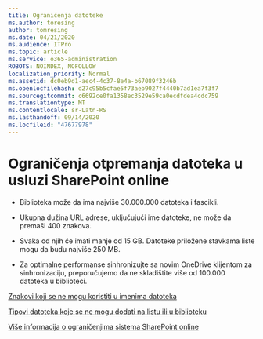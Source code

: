 ```yaml
---
title: Ograničenja datoteke
ms.author: toresing
author: tomresing
ms.date: 04/21/2020
ms.audience: ITPro
ms.topic: article
ms.service: o365-administration
ROBOTS: NOINDEX, NOFOLLOW
localization_priority: Normal
ms.assetid: dc0eb9d1-aec4-4c37-8e4a-b67089f3246b
ms.openlocfilehash: d27c95b5cfae5f73aeb9027f4440b7ad1ea7f3f7
ms.sourcegitcommit: c6692ce0fa1358ec3529e59ca0ecdfdea4cdc759
ms.translationtype: MT
ms.contentlocale: sr-Latn-RS
ms.lasthandoff: 09/14/2020
ms.locfileid: "47677978"
---
```

# <a name="file-upload-limits-in-sharepoint-online"></a>Ograničenja otpremanja datoteka u usluzi SharePoint online

- Biblioteka može da ima najviše 30.000.000 datoteka i fascikli.
    
- Ukupna dužina URL adrese, uključujući ime datoteke, ne može da premaši 400 znakova.
    
- Svaka od njih će imati manje od 15 GB. Datoteke priložene stavkama liste mogu da budu najviše 250 MB.
    
- Za optimalne performanse sinhronizujte sa novim OneDrive klijentom za sinhronizaciju, preporučujemo da ne skladištite više od 100.000 datoteka u biblioteci. 
    
[Znakovi koji se ne mogu koristiti u imenima datoteka](https://go.microsoft.com/fwlink/?linkid=866430)
  
[Tipovi datoteka koje se ne mogu dodati na listu ili u biblioteku](https://go.microsoft.com/fwlink/?linkid=273757)
  
[Više informacija o ograničenjima sistema SharePoint online](https://go.microsoft.com/fwlink/?linkid=271273)
  

